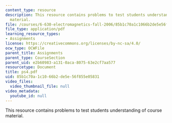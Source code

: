 ```yaml
---
content_type: resource
description: This resource contains problems to test students understanding of course
  material.
file: /courses/6-630-electromagnetics-fall-2006/85b1c70a1c1066b2de5e56f855e05831_ps4.pdf
file_type: application/pdf
learning_resource_types:
- Assignments
license: https://creativecommons.org/licenses/by-nc-sa/4.0/
ocw_type: OCWFile
parent_title: Assignments
parent_type: CourseSection
parent_uid: e2b60983-a131-0aca-8075-63e2cf7aa577
resourcetype: Document
title: ps4.pdf
uid: 85b1c70a-1c10-66b2-de5e-56f855e05831
video_files:
  video_thumbnail_file: null
video_metadata:
  youtube_id: null
---
```

This resource contains problems to test students understanding of course material.